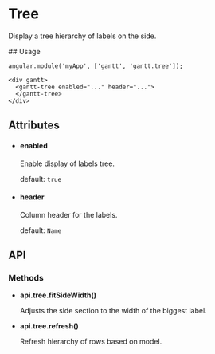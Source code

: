 # Tree

Display a tree hierarchy of labels on the side.

## Usage

    angular.module('myApp', ['gantt', 'gantt.tree']);

<!-- -->

    <div gantt>
      <gantt-tree enabled="..." header="...">
      </gantt-tree>
    </div>

## Attributes

- #### enabled

    Enable display of labels tree.

    default: `true`

- #### header

    Column header for the labels.

    default: `Name`

## API

### Methods

- **api.tree.fitSideWidth()**

    Adjusts the side section to the width of the biggest label.
    
- **api.tree.refresh()**

    Refresh hierarchy of rows based on model.
